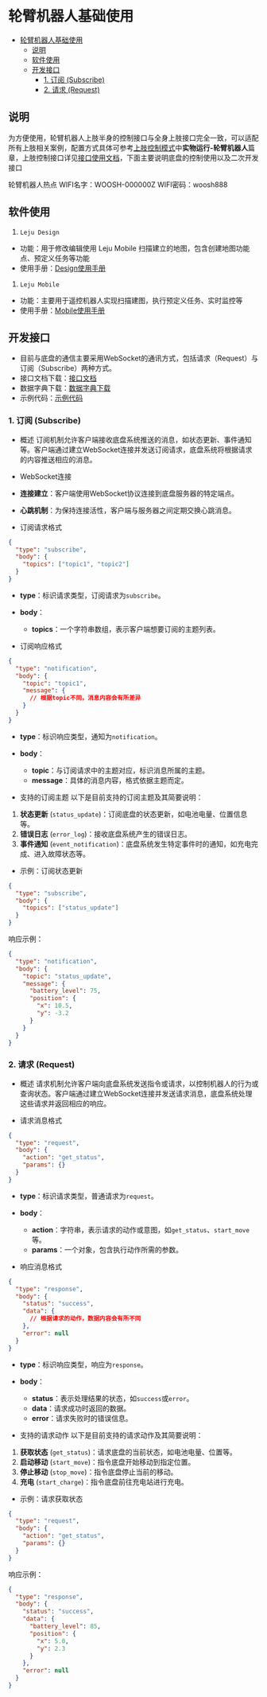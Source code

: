 # 轮臂机器人基础使用

- [轮臂机器人基础使用](#轮臂机器人基础使用)
  - [说明](#说明)
  - [软件使用](#软件使用)
  - [开发接口](#开发接口)
    - [1. 订阅 (Subscribe)](#1-订阅-subscribe)
    - [2. 请求 (Request)](#2-请求-request)


## 说明
为方便使用，轮臂机器人上肢半身的控制接口与全身上肢接口完全一致，可以适配所有上肢相关案例，配置方式具体可参考[上肢控制模式](../../3调试教程/上肢控制模式.md)中**实物运行-轮臂机器人**篇章，上肢控制接口详见[接口使用文档](../../4开发接口/接口使用文档.md)，下面主要说明底盘的控制使用以及二次开发接口

轮臂机器人热点
WIFI名字：WOOSH-000000Z
WIFI密码：woosh888

## 软件使用
1. `Leju Design`
  - 功能：用于修改编辑使用 Leju Mobile 扫描建立的地图，包含创建地图功能点、预定义任务等功能
  - 使用手册：[Design使用手册](http://rustdesk.lejurobot.cn:8080/%E8%BD%AE%E8%87%82%E8%B5%84%E6%96%99/%E4%BD%BF%E7%94%A8%E6%89%8B%E5%86%8C/)
1. `Leju Mobile`
  - 功能：主要用于遥控机器人实现扫描建图，执行预定义任务、实时监控等
  - 使用手册：[Mobile使用手册](http://rustdesk.lejurobot.cn:8080/%E8%BD%AE%E8%87%82%E8%B5%84%E6%96%99/%E4%BD%BF%E7%94%A8%E6%89%8B%E5%86%8C/)

## 开发接口
- 目前与底盘的通信主要采用WebSocket的通讯方式，包括请求（Request）与订阅（Subscribe）两种方式。
- 接口文档下载：[接口文档](http://rustdesk.lejurobot.cn:8080/%E8%BD%AE%E8%87%82%E8%B5%84%E6%96%99/%E5%BC%80%E5%8F%91%E6%8E%A5%E5%8F%A3)
- 数据字典下载：[数据字典下载](http://rustdesk.lejurobot.cn:8080/%E8%BD%AE%E8%87%82%E8%B5%84%E6%96%99/%E5%BC%80%E5%8F%91%E6%8E%A5%E5%8F%A3)
- 示例代码：[示例代码](http://rustdesk.lejurobot.cn:8080/%E8%BD%AE%E8%87%82%E8%B5%84%E6%96%99/%E5%BC%80%E5%8F%91%E6%8E%A5%E5%8F%A3/%E7%A4%BA%E4%BE%8B%E4%BB%A3%E7%A0%81/)

### 1. 订阅 (Subscribe)

- 概述
订阅机制允许客户端接收底盘系统推送的消息，如状态更新、事件通知等。客户端通过建立WebSocket连接并发送订阅请求，底盘系统将根据请求的内容推送相应的消息。

- WebSocket连接
- **连接建立**：客户端使用WebSocket协议连接到底盘服务器的特定端点。
- **心跳机制**：为保持连接活性，客户端与服务器之间定期交换心跳消息。

- 订阅请求格式
```json
{
  "type": "subscribe",
  "body": {
    "topics": ["topic1", "topic2"]
  }
}
```
- **type**：标识请求类型，订阅请求为`subscribe`。
- **body**：
  - **topics**：一个字符串数组，表示客户端想要订阅的主题列表。

- 订阅响应格式
```json
{
  "type": "notification",
  "body": {
    "topic": "topic1",
    "message": {
      // 根据topic不同，消息内容会有所差异
    }
  }
}
```
- **type**：标识响应类型，通知为`notification`。
- **body**：
  - **topic**：与订阅请求中的主题对应，标识消息所属的主题。
  - **message**：具体的消息内容，格式依据主题而定。

- 支持的订阅主题
以下是目前支持的订阅主题及其简要说明：

1. **状态更新** (`status_update`)：订阅底盘的状态更新，如电池电量、位置信息等。
2. **错误日志** (`error_log`)：接收底盘系统产生的错误日志。
3. **事件通知** (`event_notification`)：底盘系统发生特定事件时的通知，如充电完成、进入故障状态等。

- 示例：订阅状态更新
```json
{
  "type": "subscribe",
  "body": {
    "topics": ["status_update"]
  }
}
```
响应示例：
```json
{
  "type": "notification",
  "body": {
    "topic": "status_update",
    "message": {
      "battery_level": 75,
      "position": {
        "x": 10.5,
        "y": -3.2
      }
    }
  }
}
```
### 2. 请求 (Request)

- 概述
请求机制允许客户端向底盘系统发送指令或请求，以控制机器人的行为或查询状态。客户端通过建立WebSocket连接并发送请求消息，底盘系统处理这些请求并返回相应的响应。

- 请求消息格式
```json
{
  "type": "request",
  "body": {
    "action": "get_status",
    "params": {}
  }
}
```
- **type**：标识请求类型，普通请求为`request`。
- **body**：
  - **action**：字符串，表示请求的动作或意图，如`get_status`、`start_move`等。
  - **params**：一个对象，包含执行动作所需的参数。

- 响应消息格式
```json
{
  "type": "response",
  "body": {
    "status": "success",
    "data": {
      // 根据请求的动作，数据内容会有所不同
    },
    "error": null
  }
}
```
- **type**：标识响应类型，响应为`response`。
- **body**：
  - **status**：表示处理结果的状态，如`success`或`error`。
  - **data**：请求成功时返回的数据。
  - **error**：请求失败时的错误信息。

- 支持的请求动作
以下是目前支持的请求动作及其简要说明：

1. **获取状态** (`get_status`)：请求底盘的当前状态，如电池电量、位置等。
2. **启动移动** (`start_move`)：指令底盘开始移动到指定位置。
3. **停止移动** (`stop_move`)：指令底盘停止当前的移动。
4. **充电** (`start_charge`)：指令底盘前往充电站进行充电。

- 示例：请求获取状态
```json
{
  "type": "request",
  "body": {
    "action": "get_status",
    "params": {}
  }
}
```
响应示例：
```json
{
  "type": "response",
  "body": {
    "status": "success",
    "data": {
      "battery_level": 85,
      "position": {
        "x": 5.0,
        "y": 2.3
      }
    },
    "error": null
  }
}
```

